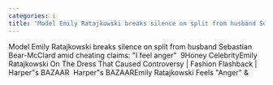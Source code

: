 ```yaml
---
categories: i
title: "Model Emily Ratajkowski breaks silence on split from husband Sebastian BearMcClard amid cheating claims I feel anger  9Honey Celebrity"
---
```

Model Emily Ratajkowski breaks silence on split from husband Sebastian Bear-McClard amid cheating claims: "I feel anger"&nbsp;&nbsp;9Honey CelebrityEmily Ratajkowski On The Dress That Caused Controversy | Fashion Flashback | Harper"s BAZAAR&nbsp;&nbsp;Harper"s BAZAAREmily Ratajkowski Feels "Anger" &
